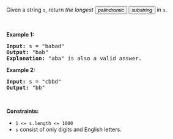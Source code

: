 <div><div class="flex flex-col" style="position: relative;"><div class="elfjS" data-track-load="description_content"><p>Given a string <code>s</code>, return <em>the longest</em> <span data-keyword="palindromic-string" class=" cursor-pointer relative text-dark-blue-s text-sm"><button type="button" aria-haspopup="dialog" aria-expanded="false" aria-controls="radix-:ral:" data-state="closed" class=""><em>palindromic</em></button></span> <span data-keyword="substring-nonempty" class=" cursor-pointer relative text-dark-blue-s text-sm"><button type="button" aria-haspopup="dialog" aria-expanded="false" aria-controls="radix-:ram:" data-state="closed" class=""><em>substring</em></button></span> in <code>s</code>.</p>

<p>&nbsp;</p>
<p><strong class="example">Example 1:</strong></p>

<pre><strong>Input:</strong> s = "babad"
<strong>Output:</strong> "bab"
<strong>Explanation:</strong> "aba" is also a valid answer.
</pre>

<p><strong class="example">Example 2:</strong></p>

<pre><strong>Input:</strong> s = "cbbd"
<strong>Output:</strong> "bb"
</pre>

<p>&nbsp;</p>
<p><strong>Constraints:</strong></p>

<ul>
	<li><code>1 &lt;= s.length &lt;= 1000</code></li>
	<li><code>s</code> consist of only digits and English letters.</li>
</ul>
</div><span style="font-size: 0px; line-height: 0;">&nbsp;</span></div></div>